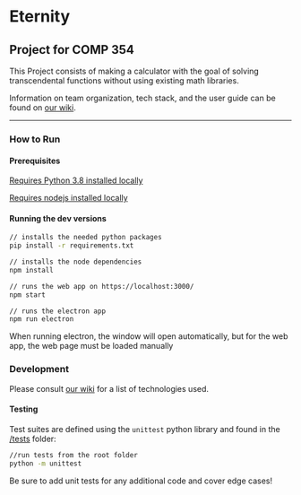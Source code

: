 # Eternity

## Project for COMP 354

This Project consists of making a calculator with the goal of solving transcendental functions without using existing math libraries.

Information on team organization, tech stack, and the user guide can be found on [our wiki](https://github.com/neoJINXD/Eternity/wiki).

---

### How to Run

#### Prerequisites

[Requires Python 3.8 installed locally](https://www.python.org/downloads/)

[Requires nodejs installed locally](https://nodejs.org/en/)

#### Running the dev versions

```bash
// installs the needed python packages
pip install -r requirements.txt

// installs the node dependencies
npm install

// runs the web app on https://localhost:3000/
npm start

// runs the electron app
npm run electron
```

When running electron, the window will open automatically, but for the web app, the web page must be loaded manually

### Development

Please consult [our wiki](https://github.com/neoJINXD/Eternity/wiki) for a list of technologies used.

#### Testing

Test suites are defined using the `unittest` python library and found in the [/tests](/tests) folder:

```bash
//run tests from the root folder
python -m unittest
```

Be sure to add unit tests for any additional code and cover edge cases!
